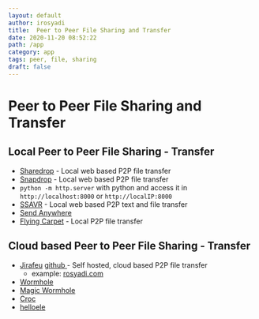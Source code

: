 ```yaml
---
layout: default
author: irosyadi
title:  Peer to Peer File Sharing and Transfer
date: 2020-11-20 08:52:22
path: /app
category: app
tags: peer, file, sharing
draft: false
---
```


# Peer to Peer File Sharing and Transfer

## Local Peer to Peer File Sharing - Transfer
- [Sharedrop](https://www.sharedrop.io/) - Local web based P2P file transfer
- [Snapdrop](https://snapdrop.net/) - Local web based P2P file transfer
- `python -m http.server` with python and access it in `http://localhost:8000` or `http://localIP:8000`
- [SSAVR](https://www.ssavr.com/) - Local web based P2P text and file transfer
- [Send Anywhere](https://send-anywhere.com/)
- [Flying Carpet](https://github.com/spieglt/FlyingCarpet) - Local P2P file transfer

## Cloud based Peer to Peer File Sharing - Transfer
- [Jirafeu](https://jirafeau.net/) [github ](https://github.com/SocksPls/Jirafeau)- Self hosted, cloud based P2P file transfer
    - example: [rosyadi.com](https://rosyadi.com/send/)
- [Wormhole](https://webwormhole.io/)
- [Magic Wormhole](https://github.com/psanford/wormhole-william)
- [Croc](https://github.com/schollz/croc)
- [helloele](https://github.com/prakis/helloele)

